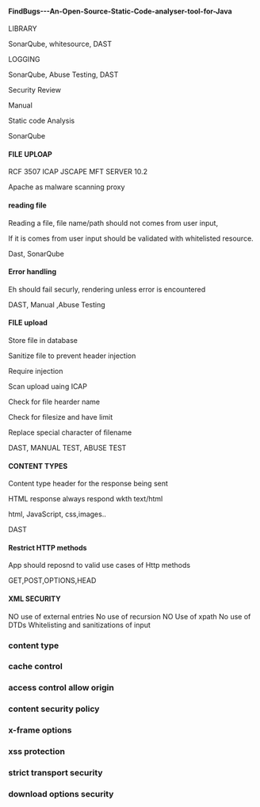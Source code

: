 #### FindBugs---An-Open-Source-Static-Code-analyser-tool-for-Java

LIBRARY

SonarQube, whitesource, DAST

LOGGING

SonarQube, Abuse Testing, DAST

Security Review

Manual

Static code Analysis 

SonarQube 

#### FILE UPLOAP  

RCF 3507 ICAP JSCAPE MFT SERVER 10.2

Apache as malware scanning proxy 

#### reading file

Reading a file, file name/path should not comes from user input, 

If it is comes from user input should be validated with whitelisted resource.

Dast, SonarQube

#### Error handling 

Eh should fail securly, rendering unless error is encountered

DAST, Manual ,Abuse Testing 

#### FILE upload 

Store file in database

Sanitize file to prevent header injection 

Require injection 

Scan upload uaing ICAP

Check for file hearder name

Check for filesize and have limit

Replace special character of filename 

DAST, MANUAL TEST, ABUSE TEST

#### CONTENT TYPES 

Content type header for the response being sent

HTML response always respond wkth text/html 

html, JavaScript, css,images..

DAST 

#### Restrict HTTP methods

App should reposnd to valid use cases of Http methods 

GET,POST,OPTIONS,HEAD

#### XML SECURITY

NO use of external entries 
No use of recursion 
NO Use of xpath
No use of DTDs
Whitelisting and sanitizations of input


### content type
### cache control 
### access control allow origin 
### content security policy
### x-frame options
### xss protection
### strict transport security
### download options security


